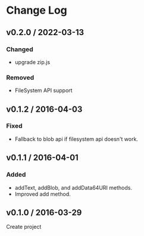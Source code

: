 # Change Log

## v0.2.0 / 2022-03-13
### Changed
- upgrade zip.js

### Removed
- FileSystem API support


## v0.1.2 / 2016-04-03
### Fixed
- Fallback to blob api if filesystem api doesn't work.

## v0.1.1 / 2016-04-01
### Added
- addText, addBlob, and addData64URI methods.
- Improved add method.

## v0.1.0 / 2016-03-29

Create project
